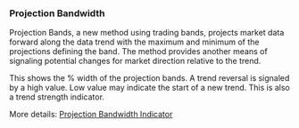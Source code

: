 ### Projection Bandwidth

Projection Bands, a new method using trading bands, projects market data forward along the data trend with the maximum and minimum of the projections defining the band. The method provides another means of signaling potential changes for market direction relative to the trend.

This shows the % width of the projection bands. A trend reversal is signaled by a high value. Low value may indicate the start of a new trend. This is also a trend strength indicator.

More details: [Projection Bandwidth Indicator](https://ctrader.com/algos/indicators/show/2913)

